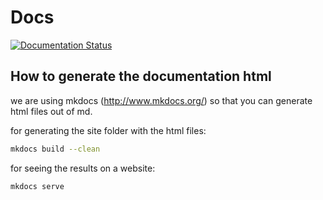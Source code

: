 # Docs

[![Documentation Status](https://readthedocs.org/projects/openbaton-docs/badge/?version=latest)](http://openbaton-docs.readthedocs.org/en/latest/?badge=latest)

## How to generate the documentation html

we are using mkdocs (http://www.mkdocs.org/) so that you can generate html files out of md. 

for generating the site folder with the html files: 
```bash
mkdocs build --clean
```

for seeing the results on a website:

```bash
mkdocs serve
```
